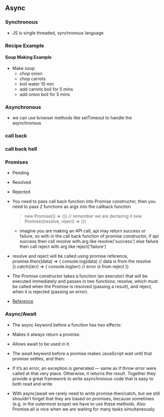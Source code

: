 ## Async

### Synchronous

- JS is single threaded, synchronous language

### Recipe Example

#### Soup Making Example

- Make soup
    - chop onion
    - chop carrots
    - boil water 10 min
    - add carrots boil for 5 mins
    - add onion boil for 5 mins

### Asynchronous

- we can use browser methods like setTimeout to handle the asynchronous


### call back

### call back hell

### Promises



- Pending
- Resolved
- Rejected

- You need to pass call back function into Promise constructor, then you need to pass 2 functions as args into the callback function
    > new Promise(() => {}) // remember we are declaring it
    > new Promise((resolve, reject) => {})
    - imagine you are making an API call, api may return success or failure, so with in the call back function of promise constructor, if api success then call resolve with arg like resolve('success')
    else 
    failure then call reject with arg like reject('failure')

- resolve and reject will be called using promise reference, promise.then((data) => {
    console.log(data) // data is from the resolve
}).catch((err) => {
    console.log(err) // error is from reject
})

- The Promise constructor takes a function (an executor) that will be executed immediately and passes in two functions: resolve, which must be called when the Promise is resolved (passing a result), and reject, when it is rejected (passing an error).

- [Reference](https://www.freecodecamp.org/news/javascript-async-await-tutorial-learn-callbacks-promises-async-await-by-making-icecream/)

### Async/Await

- The async keyword before a function has two effects:

- Makes it always return a promise.
- Allows await to be used in it.
- The await keyword before a promise makes JavaScript wait until that promise settles, and then:

- If it’s an error, an exception is generated — same as if throw error were called at that very place. Otherwise, it returns the result. Together they provide a great framework to write asynchronous code that is easy to both read and write.

- With async/await we rarely need to write promise.then/catch, but we still shouldn’t forget that they are based on promises, because sometimes (e.g. in the outermost scope) we have to use these methods. Also Promise.all is nice when we are waiting for many tasks simultaneously.